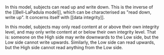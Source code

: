In this model, subjects can read up and write down. This is the inverse of the [[Bell-LaPadula model]], which can be characterised as "read down, write up". It concerns itself with [[data integrity]].

In this model, subjects may only read content at or above their own integrity level, and may only write content at or below their own integrity level. That is: someone on the High side may write downwards to the Low side, but the Low side cannot write upwards. Similarly, the Low side can read upwards, but the High side cannot read anything from the Low side.
